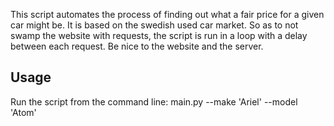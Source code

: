 This script automates the process of finding out what a fair price for a given car might be. It is based on the swedish used car market. So as to not swamp the website with requests, the script is run in a loop with a delay between each request. Be nice to the website and the server.

## Usage

Run the script from the command line:
main.py --make 'Ariel' --model 'Atom'
